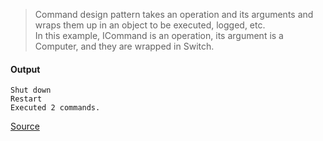 > Command design pattern takes an operation and its arguments and wraps them up in an object to be executed, logged, etc.  
> In this example, ICommand is an operation, its argument is a Computer, and they are wrapped in Switch.

#### Output
```
Shut down
Restart
Executed 2 commands.
```

[Source](https://www.programcreek.com/2013/02/java-design-pattern-command/)
